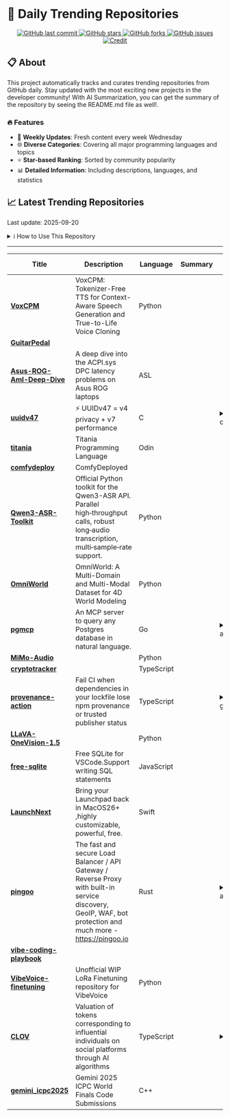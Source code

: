 # 🌟 Daily Trending Repositories

<div align="center">
<a href="https://github.com/marc-ko/daily-trending-repo/commits/main">
    <img src="https://img.shields.io/github/last-commit/marc-ko/daily-trending-repo" alt="GitHub last commit" />
</a>

<a href="https://github.com/marc-ko/daily-trending-repo/stargazers">
    <img src="https://img.shields.io/github/stars/marc-ko/daily-trending-repo" alt="GitHub stars" />
</a>
<a href="https://github.com/marc-ko/daily-trending-repo/network/members">
    <img src="https://img.shields.io/github/forks/marc-ko/daily-trending-repo" alt="GitHub forks" />
</a>
<a href="https://github.com/marc-ko/daily-trending-repo/issues">
    <img src="https://img.shields.io/github/issues/marc-ko/daily-trending-repo" alt="GitHub issues" />
</a>
<a alt="credit" href="https://github.com/zezhishao/DailyArXiv">
 <img src="https://img.shields.io/badge/credit%20-%20Idea%20From%20This%20Repo-blue" alt="Credit">
</a>
</div>

## 📋 About

This project automatically tracks and curates trending repositories from GitHub daily. Stay updated with the most exciting new projects in the developer community! With AI Summarization, you can get the summary of the repository by seeing the README.md file as well!.

### 🔥 Features

- 🔄 **Weekly Updates**: Fresh content every week Wednesday
- 🌐 **Diverse Categories**: Covering all major programming languages and topics
- ⭐ **Star-based Ranking**: Sorted by community popularity
- 📊 **Detailed Information**: Including descriptions, languages, and statistics

## 📈 Latest Trending Repositories

Last update: 2025-09-20

<details>
<summary>ℹ️ How to Use This Repository</summary>

1. **Star & Watch**: Click the 'Star' and 'Watch' buttons to receive weekly email notifications
2. **Browse**: Explore trending repositories organized by popularity
3. **Contribute**: Feel free to open issues or suggest improvements

</details>

---

| **Title** | **Description** | **Language** | **Summary** | **Tags** | **Stars Count** |
| --- | --- | --- | --- | --- | --- |
| **[VoxCPM](https://github.com/OpenBMB/VoxCPM)** | VoxCPM: Tokenizer-Free TTS for Context-Aware Speech Generation and True-to-Life Voice Cloning | Python |  |  | 870 |
| **[GuitarPedal](https://github.com/torvalds/GuitarPedal)** |  |  |  |  | 513 |
| **[Asus-ROG-Aml-Deep-Dive](https://github.com/Zephkek/Asus-ROG-Aml-Deep-Dive)** | A deep dive into the ACPI.sys DPC latency problems on Asus ROG laptops | ASL |  |  | 476 |
| **[uuidv47](https://github.com/stateless-me/uuidv47)** | ⚡ UUIDv47 = v4 privacy + v7 performance | C |  | <details><summary>c, c8...</summary><p>c, c89, database, header-only, libpq, postgres, postgresql-extension, siphash, uuid, uuidv4, uuidv7</p></details> | 441 |
| **[titania](https://github.com/gingerBill/titania)** | Titania Programming Language | Odin |  |  | 406 |
| **[comfydeploy](https://github.com/comfy-deploy/comfydeploy)** | ComfyDeployed |  |  |  | 385 |
| **[Qwen3-ASR-Toolkit](https://github.com/QwenLM/Qwen3-ASR-Toolkit)** | Official Python toolkit for the Qwen3-ASR API. Parallel high‑throughput calls, robust long‑audio transcription, multi‑sample‑rate support. | Python |  |  | 356 |
| **[OmniWorld](https://github.com/yangzhou24/OmniWorld)** | OmniWorld: A Multi-Domain and Multi-Modal Dataset for 4D World Modeling | Python |  |  | 326 |
| **[pgmcp](https://github.com/subnetmarco/pgmcp)** | An MCP server to query any Postgres database in natural language. | Go |  | <details><summary>agent...</summary><p>agent, agentic-ai, ai, analytics, artificial-intelligence, data-analysis, database, kong, mcp, mcp-server, postgres, postgresql</p></details> | 306 |
| **[MiMo-Audio](https://github.com/XiaomiMiMo/MiMo-Audio)** |  | Python |  |  | 292 |
| **[cryptotracker](https://github.com/0xcomp/cryptotracker)** |  | TypeScript |  |  | 280 |
| **[provenance-action](https://github.com/danielroe/provenance-action)** | Fail CI when dependencies in your lockfile lose npm provenance or trusted publisher status | TypeScript |  | <details><summary>githu...</summary><p>github-actions, provenance, security, trusted-publishing</p></details> | 262 |
| **[LLaVA-OneVision-1.5](https://github.com/EvolvingLMMs-Lab/LLaVA-OneVision-1.5)** |  | Python |  |  | 246 |
| **[free-sqlite](https://github.com/fjb040911/free-sqlite)** | Free SQLite for VSCode.Support writing SQL statements | JavaScript |  |  | 225 |
| **[LaunchNext](https://github.com/RoversX/LaunchNext)** | Bring your Launchpad back in MacOS26+ ,highly customizable, powerful, free. | Swift |  |  | 220 |
| **[pingoo](https://github.com/pingooio/pingoo)** | The fast and secure Load Balancer / API Gateway / Reverse Proxy with built-in service discovery, GeoIP, WAF, bot protection and much more - https://pingoo.io | Rust |  | <details><summary>akama...</summary><p>akamai, anti-bot, apache2, api, api-gateway, captcha, cloudflare, fastly, firewall, haproxy, load-balancer, nginx, pingoo, proxy, quic, reverse-proxy, rust, security, service-discovery, waf</p></details> | 195 |
| **[vibe-coding-playbook](https://github.com/RiyaParikh0112/vibe-coding-playbook)** |  |  |  |  | 186 |
| **[VibeVoice-finetuning](https://github.com/voicepowered-ai/VibeVoice-finetuning)** | Unofficial WIP LoRa Finetuning repository for VibeVoice | Python |  |  | 137 |
| **[CLOV](https://github.com/Aihy/CLOV)** | Valuation of tokens corresponding to influential individuals on social platforms through AI algorithms | TypeScript |  | <details><summary>ai, a...</summary><p>ai, ai-agents, chatbot</p></details> | 126 |
| **[gemini_icpc2025](https://github.com/google-deepmind/gemini_icpc2025)** | Gemini 2025 ICPC World Finals Code Submissions | C++ |  |  | 126 |

